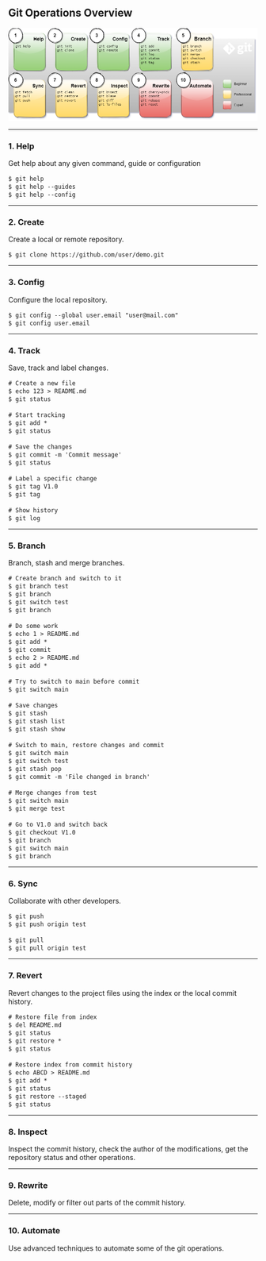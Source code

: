 ## Git Operations Overview

![Git Dataflow](../Assets/images/git-ops-overview.png)

-------------------------------------------------------------------------------
### 1. Help
Get help about any given command, guide or configuration 

```shell
$ git help
$ git help --guides
$ git help --config
```
-------------------------------------------------------------------------------
### 2. Create
Create a local or remote repository.

```shell
$ git clone https://github.com/user/demo.git
```
-------------------------------------------------------------------------------
### 3. Config
Configure the local repository.

```shell
$ git config --global user.email "user@mail.com"
$ git config user.email
```

-------------------------------------------------------------------------------
### 4. Track
Save, track and label changes.

```shell
# Create a new file
$ echo 123 > README.md
$ git status

# Start tracking
$ git add *
$ git status

# Save the changes
$ git commit -m 'Commit message'
$ git status

# Label a specific change
$ git tag V1.0
$ git tag

# Show history
$ git log
```

-------------------------------------------------------------------------------
### 5. Branch
Branch, stash and merge branches.

```shell
# Create branch and switch to it
$ git branch test
$ git branch
$ git switch test
$ git branch

# Do some work
$ echo 1 > README.md
$ git add *
$ git commit
$ echo 2 > README.md
$ git add *

# Try to switch to main before commit
$ git switch main

# Save changes
$ git stash
$ git stash list
$ git stash show

# Switch to main, restore changes and commit
$ git switch main
$ git switch test
$ git stash pop
$ git commit -m 'File changed in branch'

# Merge changes from test
$ git switch main
$ git merge test

# Go to V1.0 and switch back
$ git checkout V1.0
$ git branch
$ git switch main
$ git branch
```

-------------------------------------------------------------------------------
### 6. Sync
Collaborate with other developers.

```shell
$ git push
$ git push origin test

$ git pull
$ git pull origin test
```

-------------------------------------------------------------------------------
### 7. Revert
Revert changes to the project files using the index or the local commit history.

```shell
# Restore file from index
$ del README.md
$ git status
$ git restore *
$ git status

# Restore index from commit history
$ echo ABCD > README.md
$ git add *
$ git status
$ git restore --staged
$ git status
```
-------------------------------------------------------------------------------
### 8. Inspect
Inspect the commit history, check the author of the modifications, get the 
repository status and other operations.

-------------------------------------------------------------------------------
### 9. Rewrite
Delete, modify or filter out parts of the commit history.

-------------------------------------------------------------------------------
### 10. Automate
Use advanced techniques to automate some of the git operations.

